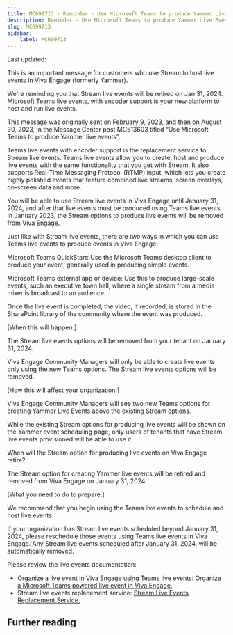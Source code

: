 ```yaml
---
title: MC699713 - Reminder - Use Microsoft Teams to produce Yammer Live Events (Formerly Yammer live events)
description: Reminder - Use Microsoft Teams to produce Yammer Live Events (Formerly Yammer live events)
slug: MC699713
sidebar:
    label: MC699713
---
```



Last updated: 

<p>This is an important message for customers who use Stream to host live events in Viva Engage (formerly Yammer).
</p><p>We're reminding you that Stream live events will be retired on Jan 31, 2024.  Microsoft Teams live events, with encoder support is your new platform to host and run live events. 
</p><p>This message was originally sent on February 9, 2023, and then on August 30, 2023, in the Message Center post MC513603 titled “Use Microsoft Teams to produce Yammer live events”.
</p><p>Teams live events with encoder support is the replacement service to Stream live events. Teams live events allow you to create, host and produce live events with the same functionality that you get with Stream. It also supports Real-Time Messaging Protocol (RTMP) input, which lets you create highly polished events that feature combined live streams, screen overlays, on-screen data and more.
</p><p>You will be able to use Stream live events in Viva Engage until January 31, 2024, and after that live events must be produced using Teams live events. In January 2023, the Stream options to produce live events will be removed from Viva Engage.
</p><p>Just like with Stream live events, there are two ways in which you can use Teams live events to produce events in Viva Engage:
</p><p>Microsoft Teams QuickStart: Use the Microsoft Teams desktop client to produce your event, generally used in producing simple events.
</p><p>Microsoft Teams external app or device: Use this to produce large-scale events, such an executive town hall, where a single stream from a media mixer is broadcast to an audience.
</p><p>Once the live event is completed, the video, if recorded, is stored in the SharePoint library of the community where the event was produced.
</p><p>[When this will happen:]</p><p>The Stream live events options will be removed from your tenant on January 31, 2024.
</p><p>Viva Engage Community Managers will only be able to create live events only using the new Teams options. The Stream live events options will be removed.
</p><p>[How this will affect your organization:]</p><p>Viva Engage Community Managers will see two new Teams options for creating Yammer Live Events above the existing Stream options.
</p><p>While the existing Stream options for producing live events will be shown on the Yammer event scheduling page, only users of tenants that have Stream live events provisioned will be able to use it.
</p><p>When will the Stream option for producing live events on Viva Engage retire?
</p><p>The Stream option for creating Yammer live events will be retired and removed from Viva Engage on January 31, 2024.
</p><p>[What you need to do to prepare:]</p><p>We recommend that you begin using the Teams live events to schedule and host live events.
</p><p>If your organization has Stream live events scheduled beyond January 31, 2024, please reschedule those events using Teams live events in Viva Engage. Any Stream live events scheduled after January 31, 2024, will be automatically removed.
</p><p>Please review the live events documentation:</p><ul><li>Organize a live event in Viva Engage using Teams live events: <a href="https://learn.microsoft.com/en-us/viva/engage/organize-live-event" target="_blank">Organize a Microsoft Teams powered live event in Viva Engage.</a></li><li>Stream live events replacement service: <a href="https://learn.microsoft.com/en-us/stream/live-event-retirement" target="_blank">Stream Live Events Replacement Service.</a></li></ul>

## Further reading
